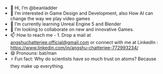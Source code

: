 - 👋 Hi, I’m @beanladder
- 👀 I’m interested in Game Design and Development, also How AI can change the way we play video games
- 🌱 I’m currently learning Unreal Engine 5 and Blender
- 💞️ I’m looking to collaborate on new and innovative Games.
- 📫 How to reach me - 1. Drop a mail at angshuchatterjee.official@gmail.com or connect with me at LinkedIn : https://www.linkedin.com/in/angshu-chatterjee-772993234/
- 😄 Pronouns: bat/man
- ⚡ Fun fact: Why do scientists have so much trust on atoms? Because they make up everything.

<!---
beanladder/beanladder is a ✨ special ✨ repository because its `README.md` (this file) appears on your GitHub profile.
You can click the Preview link to take a look at your changes.
--->
